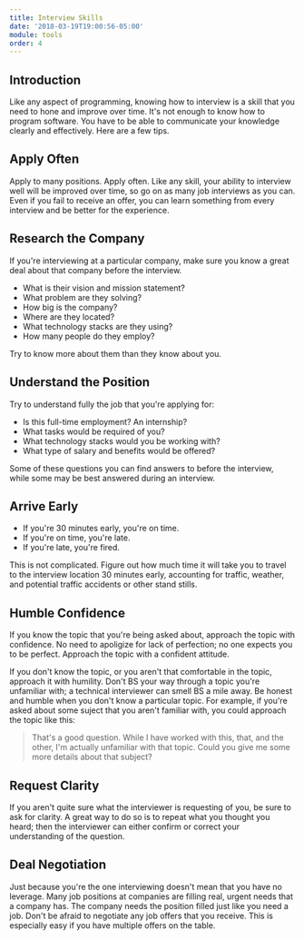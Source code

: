 ```yaml
---
title: Interview Skills
date: '2018-03-19T19:00:56-05:00'
module: tools
order: 4
---
```


## Introduction

Like any aspect of programming, knowing how to interview is a skill that you need to hone and improve over time. It's not enough to know how to program software. You have to be able to communicate your knowledge clearly and effectively. Here are a few tips.

## Apply Often

Apply to many positions. Apply often. Like any skill, your ability to interview well will be improved over time, so go on as many job interviews as you can. Even if you fail to receive an offer, you can learn something from every interview and be better for the experience.

## Research the Company

If you're interviewing at a particular company, make sure you know a great deal about that company before the interview.

* What is their vision and mission statement?
* What problem are they solving?
* How big is the company?
* Where are they located?
* What technology stacks are they using?
* How many people do they employ?

Try to know more about them than they know about you.

## Understand the Position

Try to understand fully the job that you're applying for:

* Is this full-time employment? An internship?
* What tasks would be required of you?
* What technology stacks would you be working with?
* What type of salary and benefits would be offered?

Some of these questions you can find answers to before the interview, while some may be best answered during an interview.

## Arrive Early

* If you're 30 minutes early, you're on time.
* If you're on time, you're late.
* If you're late, you're fired.

This is not complicated. Figure out how much time it will take you to travel to the interview location 30 minutes early, accounting for traffic, weather, and potential traffic accidents or other stand stills.

## Humble Confidence

If you know the topic that you're being asked about, approach the topic with confidence. No need to apoligize for lack of perfection; no one expects you to be perfect. Approach the topic with a confident attitude.

If you don't know the topic, or you aren't that comfortable in the topic, approach it with humility. Don't BS your way through a topic you're unfamiliar with; a technical interviewer can smell BS a mile away. Be honest and humble when you don't know a particular topic. For example, if you're asked about some suject that you aren't familiar with, you could approach the topic like this:

> That's a good question. While I have worked with this, that, and the other, I'm actually unfamiliar with that topic. Could you give me some more details about that subject?

## Request Clarity

If you aren't quite sure what the interviewer is requesting of you, be sure to ask for clarity. A great way to do so is to repeat what you thought you heard; then the interviewer can either confirm or correct your understanding of the question.

## Deal Negotiation

Just because you're the one interviewing doesn't mean that you have no leverage. Many job positions at companies are filling real, urgent needs that a company has. The company needs the position filled just like you need a job. Don't be afraid to negotiate any job offers that you receive. This is especially easy if you have multiple offers on the table.

